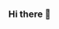 ### Hi there 👋

<!--
**pastorZakaia/pastorZakaia** is a ✨ _special_ ✨ repository because its `README.md` (this file) appears on your GitHub profile.
![ A astronaut losing it at the computer as it refuses to work ] <iframe src="https://giphy.com/embed/Rkis28kMJd1aE" width="480" height="317" frameBorder="0" class="giphy-embed" allowFullScreen></iframe>
<p><a href="https://giphy.com/gifs/angry-broken-computers-Rkis28kMJd1aE">via GIPHY</a></p>
Here are some ideas to get you started:

- 🔭 I’m currently working on ...
- 🌱 I’m currently learning ...
- 👯 I’m looking to collaborate on ...
- 🤔 I’m looking for help with ...
- 💬 Ask me about ...
- 📫 How to reach me: ...
- 😄 Pronouns: They/Them...
- ⚡ Fun fact: ...
-->
